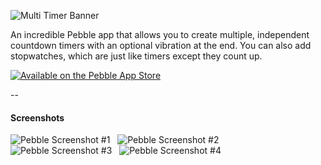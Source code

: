 ![Multi Timer Banner](https://smallstoneapps.s3.amazonaws.com/multi-timer/marketing/banner_02.png)

An incredible Pebble app that allows you to create multiple, independent countdown timers with an optional vibration at the end. You can also add stopwatches, which are just like timers except they count up.

[![Available on the Pebble App Store](http://dev.pblweb.com/badge/52d30a1d19412b4d84000025/black/medium/)][1]

--

#### Screenshots

![Pebble Screenshot #1](http://pblweb.com/screenshots/wrap/?colour=steel_stainless&url=http://smallstoneapps.s3.amazonaws.com/multi-timer/screenshots/multi-timer_2-2_01.png) &nbsp;
![Pebble Screenshot #2](http://pblweb.com/screenshots/wrap/?colour=steel_stainless&url=http://smallstoneapps.s3.amazonaws.com/multi-timer/screenshots/multi-timer_2-2_02.png) &nbsp;
![Pebble Screenshot #3](http://pblweb.com/screenshots/wrap/?colour=steel_stainless&url=http://smallstoneapps.s3.amazonaws.com/multi-timer/screenshots/multi-timer_2-2_03.png) &nbsp;
![Pebble Screenshot #4](http://pblweb.com/screenshots/wrap/?colour=steel_stainless&url=http://smallstoneapps.s3.amazonaws.com/multi-timer/screenshots/multi-timer_2-2_04.png)

[1]: http://pblweb.com/appstore/52d30a1d19412b4d84000025
